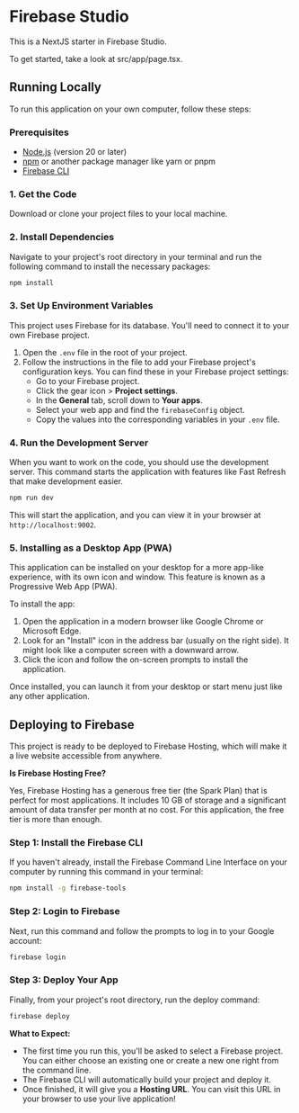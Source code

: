 # Firebase Studio

This is a NextJS starter in Firebase Studio.

To get started, take a look at src/app/page.tsx.

## Running Locally

To run this application on your own computer, follow these steps:

### Prerequisites

- [Node.js](https://nodejs.org/) (version 20 or later)
- [npm](https://www.npmjs.com/) or another package manager like yarn or pnpm
- [Firebase CLI](https://firebase.google.com/docs/cli#install_the_cli)

### 1. Get the Code

Download or clone your project files to your local machine.

### 2. Install Dependencies

Navigate to your project's root directory in your terminal and run the following command to install the necessary packages:

```bash
npm install
```

### 3. Set Up Environment Variables

This project uses Firebase for its database. You'll need to connect it to your own Firebase project.

1.  Open the `.env` file in the root of your project.
2.  Follow the instructions in the file to add your Firebase project's configuration keys. You can find these in your Firebase project settings:
    - Go to your Firebase project.
    - Click the gear icon > **Project settings**.
    - In the **General** tab, scroll down to **Your apps**.
    - Select your web app and find the `firebaseConfig` object.
    - Copy the values into the corresponding variables in your `.env` file.

### 4. Run the Development Server

When you want to work on the code, you should use the development server. This command starts the application with features like Fast Refresh that make development easier.

```bash
npm run dev
```

This will start the application, and you can view it in your browser at `http://localhost:9002`.

### 5. Installing as a Desktop App (PWA)

This application can be installed on your desktop for a more app-like experience, with its own icon and window. This feature is known as a Progressive Web App (PWA).

To install the app:

1.  Open the application in a modern browser like Google Chrome or Microsoft Edge.
2.  Look for an "Install" icon in the address bar (usually on the right side). It might look like a computer screen with a downward arrow.
3.  Click the icon and follow the on-screen prompts to install the application.

Once installed, you can launch it from your desktop or start menu just like any other application.

## Deploying to Firebase

This project is ready to be deployed to Firebase Hosting, which will make it a live website accessible from anywhere.

**Is Firebase Hosting Free?**

Yes, Firebase Hosting has a generous free tier (the Spark Plan) that is perfect for most applications. It includes 10 GB of storage and a significant amount of data transfer per month at no cost. For this application, the free tier is more than enough.

### Step 1: Install the Firebase CLI

If you haven't already, install the Firebase Command Line Interface on your computer by running this command in your terminal:

```bash
npm install -g firebase-tools
```

### Step 2: Login to Firebase

Next, run this command and follow the prompts to log in to your Google account:
```bash
firebase login
```

### Step 3: Deploy Your App

Finally, from your project's root directory, run the deploy command:

```bash
firebase deploy
```

**What to Expect:**

- The first time you run this, you'll be asked to select a Firebase project. You can either choose an existing one or create a new one right from the command line.
- The Firebase CLI will automatically build your project and deploy it.
- Once finished, it will give you a **Hosting URL**. You can visit this URL in your browser to use your live application!
